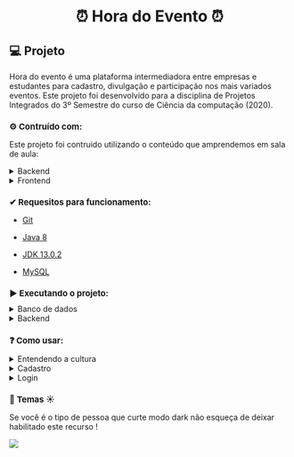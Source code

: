 <h1 style="text-align:center;"> ⏰ Hora do Evento ⏰</h1>


## :computer: Projeto 

<p>Hora do evento é uma plataforma intermediadora entre empresas e estudantes para cadastro, divulgação e participação nos mais variados eventos. Este projeto foi desenvolvido para a disciplina de Projetos Integrados do 3º Semestre do curso de Ciência da computação (2020).</p>

<h1 style="font-size:15px;">⚙ Contruído com:</h1>

<p>Este projeto foi contruido utilizando o conteúdo que amprendemos em sala de aula:</p>

<details>
    <summary>Backend</summary>
    <ul><li>Java 8</li></ul>
    <ul><li>JDK 13.0.2</li></ul>
    <ul><li>JSP</li></ul>
    <ul><li>JSTL</li></ul>
    <ul><li>Java Bens</li></ul>
    <ul><li>DAO (Data Acess Object)</li></ul>
    <ul><li>Service</li></ul>
    <ul><li>Factory</li></ul>
    <ul><li>MVC</li></ul>
    <ul><li>Front Controller</li></ul>
    <ul><li>Command</li></ul>
    <ul><li>MySQL</li></ul>
</details>

<details>
    <summary>Frontend</summary>
    <ul><li>HTML 5</li></ul>
    <ul><li>JSP</li></ul>
    <ul><li>JSTL</li></ul>
    <ul><li>Bootstrap</li></ul>
    <ul><li>CSS 3</li></ul>
    <ul><li>JavaScript</li></ul>
</details>
<h1 style="font-size:15px;">✔ Requesitos para funcionamento:</h1>

<ul>
    <li><a href="https://git-scm.com/downloads">Git</a></li>
</ul>

<ul>
    <li><a href="https://www.java.com/pt_BR/download/" target="_blank">Java 8</a></li>
</ul>
<ul>
    <li><a href="https://www.oracle.com/java/technologies/javase-jdk13-downloads.html" target="_blank">JDK 13.0.2</a></li>
</ul>

<ul>
    <li><a href="https://dev.mysql.com/downloads/" target="_blank">MySQL</a></li>
</ul>

<h1 style="font-size:15px;">▶ Executando o projeto:</h1>

<details>
    <summary>Banco de dados</summary>
    <ul>
        <li>Crie uma conexão</li>
        <li>Insira suas credenciais no arquivo ConnectionFactory.java</li>
        <li>Obtenha o driver do mysql jdbc e o adicione ao Path do projeto</li>
        <li>Crie a estrutura de tabelas usando o arquivo ddl.sql</li>
        <li>Popule as tabelas usando o aquivo dml.sql</li>
    </ul>
</details>

<details>
    <summary>Backend</summary>
    <ul>
        <li>Adicione o projeto ao servidor tomcat</li>
        <li>Inicie o servidor</li>
        <li>Por último, se estiver utilizando conexão local acesse localhost:8080/horadoevento/</li>
    </ul>
</details>

<h1 style="font-size:15px;">❓ Como usar:</h1>

<details>
    <summary>Entendendo a cultura</summary>
    <ul>teste</ul>
</details>

<details>
     <summary>Cadastro</summary>
    <ul>
        <li>teste </li>
    </ul>
    </details>

<details>
     <summary>Login</summary>
    <ul>
        <li>teste</li>
    </ul>
</details>

<h1 style="font-size:15px;">🌙 Temas ☀</h1>

<p>Se você é o tipo de pessoa que curte modo dark não esqueça de deixar habilitado este recurso !</p>

![](C:\Users\davif\git\horadoevento\WebContent\assets\logo\gif.gif)
